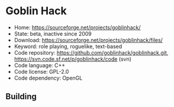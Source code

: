 # Goblin Hack

- Home: https://sourceforge.net/projects/goblinhack/
- State: beta, inactive since 2009
- Download: https://sourceforge.net/projects/goblinhack/files/
- Keyword: role playing, roguelike, text-based
- Code repository: https://github.com/goblinhack/goblinhack.git, https://svn.code.sf.net/p/goblinhack/code (svn)
- Code language: C++
- Code license: GPL-2.0
- Code dependency: OpenGL

## Building


